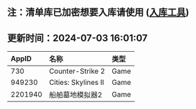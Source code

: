 ## 注：清单库已加密想要入库请使用 ([入库工具](https://github.com/BlankTMing/ManifestAutoUpdate/releases))

## 更新时间：2024-07-03 16:01:07
| AppID | 名称 | 类型  |
| :-------------------- | :----------------------------- | :----------- |
| 730 | Counter-Strike 2| Game |
| 949230 | Cities: Skylines II| Game |
| 2201940 | 船舶墓地模拟器2| Game |
